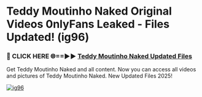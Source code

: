 # Teddy Moutinho Naked Original Videos 0nlyFans Leaked - Files Updated! (ig96)

<h3>🔴 CLICK HERE 🌐==►► <a href="https://tinyurl.com/yckcrads" rel="nofollow">Teddy Moutinho Naked Updated Files</a></h3>

Get Teddy Moutinho Naked and all content. Now you can access all videos and pictures of Teddy Moutinho Naked. New Updated Files 2025!

[![ig96](https://i.imgur.com/hpKpOFt.gif)](https://tinyurl.com/yckcrads)
